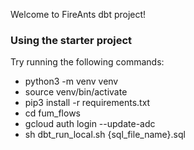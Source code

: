Welcome to FireAnts dbt project!

### Using the starter project

Try running the following commands:
- python3 -m venv venv
- source venv/bin/activate
- pip3 install -r requirements.txt
- cd fum_flows
- gcloud auth login --update-adc
- sh dbt_run_local.sh {sql_file_name}.sql